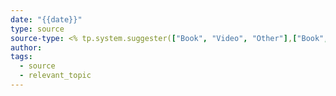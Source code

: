 ```yaml
---
date: "{{date}}"
type: source
source-type: <% tp.system.suggester(["Book", "Video", "Other"],["Book", "Video", "Other"])%>
author: 
tags:
  - source
  - relevant_topic
---
```


